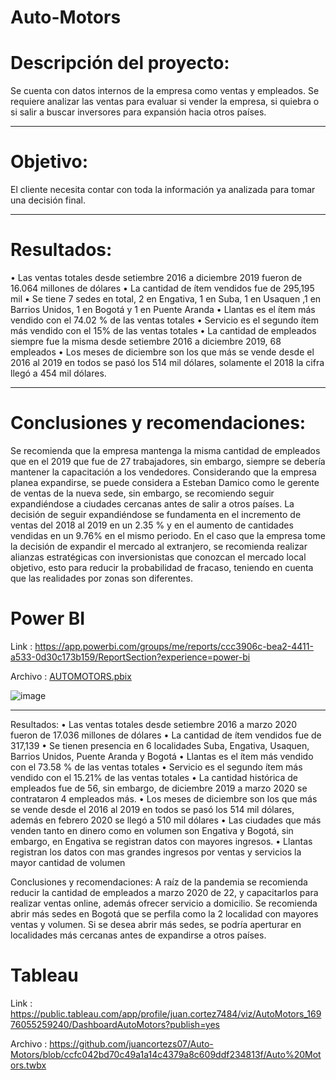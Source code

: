 # Auto-Motors



# Descripción del proyecto:

Se cuenta con datos internos de la empresa como ventas y empleados. Se requiere analizar las ventas para evaluar si vender la empresa, si quiebra o si salir a buscar inversores para expansión hacia otros países.

------------------------------------
# Objetivo:

El cliente necesita contar con toda la información ya analizada para tomar una decisión final.

----------------------------------
# Resultados: 

•	Las ventas totales desde setiembre 2016 a diciembre 2019 fueron de 16.064 millones de dólares
•	La cantidad de ítem vendidos fue de 295,195 mil
•	Se tiene 7 sedes en total, 2 en Engativa, 1 en Suba, 1 en Usaquen ,1 en Barrios Unidos, 1 en Bogotá y 1 en Puente Aranda
•	Llantas es el ítem más vendido con el 74.02 % de las ventas totales
•	Servicio es el segundo ítem más vendido con el 15% de las ventas totales
•	La cantidad de empleados siempre fue la misma desde setiembre 2016 a diciembre 2019, 68 empleados
•	Los meses de diciembre son los que más se vende desde el 2016 al 2019 en todos se pasó los 514 mil dólares, solamente el 2018 la cifra llegó a 454 mil dólares.

----------------------------------------
# Conclusiones y recomendaciones:

Se recomienda que la empresa mantenga la misma cantidad de empleados que en el 2019 que fue de 27 trabajadores, sin embargo, siempre se debería mantener la capacitación a los vendedores. Considerando que la empresa planea expandirse, se puede considera a Esteban Damico como le gerente de ventas de la nueva sede, sin embargo, se recomiendo seguir expandiéndose a ciudades cercanas antes de salir a otros países. 
La decisión de seguir expandiéndose se fundamenta en el incremento de ventas del 2018 al 2019 en un 2.35 % y en el aumento de cantidades vendidas en un 9.76% en el mismo periodo.
En el caso que la empresa tome la decisión de expandir el mercado al extranjero, se recomienda realizar alianzas estratégicas con inversionistas que conozcan el mercado local objetivo, esto para reducir la probabilidad de fracaso, teniendo en cuenta que las realidades por zonas son diferentes.

# Power BI 
  Link : https://app.powerbi.com/groups/me/reports/ccc3906c-bea2-4411-a533-0d30c173b159/ReportSection?experience=power-bi
  
  Archivo : [AUTOMOTORS.pbix](https://github.com/juancortezs07/Auto-Motors/blob/main/AUTOMOTORS.pbix)
  
  ![image](https://github.com/juancortezs07/Auto-Motors/assets/106040107/562c920f-eb5b-483c-8762-486994e8eda3)


  -----------------------------------------
  Resultados: 
•	Las ventas totales desde setiembre 2016 a marzo 2020 fueron de 17.036 millones de dólares
•	La cantidad de ítem vendidos fue de 317,139
•	Se tienen presencia en 6 localidades Suba, Engativa, Usaquen, Barrios Unidos, Puente Aranda y Bogotá
•	Llantas es el ítem más vendido con el 73.58 % de las ventas totales
•	Servicio es el segundo ítem más vendido con el 15.21% de las ventas totales
•	La cantidad histórica de empleados fue de 56, sin embargo, de diciembre 2019 a marzo 2020 se contrataron 4 empleados más.
•	Los meses de diciembre son los que más se vende desde el 2016 al 2019 en todos se pasó los 514 mil dólares, además en febrero 2020 se llegó a 510 mil dólares
•	Las ciudades que más venden tanto en dinero como en volumen son Engativa y Bogotá, sin embargo, en Engativa se registran datos con mayores ingresos.
•	Llantas registran los datos con mas grandes ingresos por ventas y servicios la mayor cantidad de volumen

Conclusiones y recomendaciones:
A raíz de la pandemia se recomienda reducir la cantidad de empleados a marzo 2020 de 22, y capacitarlos para realizar ventas online, además ofrecer servicio a domicilio.
Se recomienda abrir más sedes en Bogotá que se perfila como la 2 localidad con mayores ventas y volumen. Si se desea abrir más sedes, se podría aperturar en localidades más cercanas antes de expandirse a otros países.


# Tableau
  Link : https://public.tableau.com/app/profile/juan.cortez7484/viz/AutoMotors_16976055259240/DashboardAutoMotors?publish=yes
  
  Archivo : https://github.com/juancortezs07/Auto-Motors/blob/ccfc042bd70c49a1a14c4379a8c609ddf234813f/Auto%20Motors.twbx
  
  
